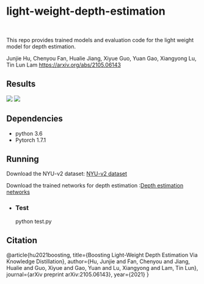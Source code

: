# light-weight-depth-estimation
<br>

This repo provides trained models and evaluation code for the light weight model for depth estimation.

Junjie Hu, Chenyou Fan, Hualie Jiang, Xiyue Guo, Yuan Gao, Xiangyong Lu, Tin Lun Lam https://arxiv.org/abs/2105.06143



Results
-
![](https://github.com/junjH/light-weight-depth-estimation/raw/master/figs/results.png)
![](https://github.com/junjH/light-weight-depth-estimation/raw/master/figs/visualization.png)


Dependencies
-
+ python 3.6<br>
+ Pytorch 1.7.1<br>


Running
-
Download the NYU-v2 dataset: [NYU-v2 dataset](https://drive.google.com/file/d/1WoOZOBpOWfmwe7bknWS5PMUCLBPFKTOw/view?usp=sharing) <br>

Download the trained networks for depth estimation :[Depth estimation networks](https://drive.google.com/file/d/1yr5S5FIheL1mUfBzVJ8KqcIq9JP-jd4z/view?usp=sharing) <br>

+ ### Test<br>
  python test.py<br>

Citation
-
  @article{hu2021boosting,
    title={Boosting Light-Weight Depth Estimation Via Knowledge Distillation},
    author={Hu, Junjie and Fan, Chenyou and Jiang, Hualie and Guo, Xiyue and Gao, Yuan and Lu, Xiangyong and Lam, Tin Lun},
    journal={arXiv preprint arXiv:2105.06143},
    year={2021}
  }
